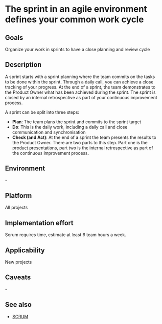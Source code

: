 # The sprint in an agile environment defines your common work cycle

## Goals

Organize your work in sprints to have a close planning and review cycle

## Description

A sprint starts with a sprint planning where the team commits on the tasks to be done within the sprint. Through a daily call, you can achieve a close tracking of your progress. At the end of a sprint, the team demonstrates to the Product Owner what has been achieved during the sprint. The sprint is closed by an internal retrospective as part of your continuous improvement process.

A sprint can be split into three steps:

- **Plan**: The team plans the sprint and commits to the sprint target
- **Do**: This is the daily work, including a daily call and close communication and synchronisation
- **Check (and Act)**: At the end of a sprint the team presents the results to the Product Owner. There are two parts to this step. Part one is the product presentations, part two is the internal retrospective as part of the continuous improvement process.

## Environment

\-

## Platform

All projects

## Implementation effort

Scrum requires time, estimate at least 6 team hours a week.

## Applicability

New projects

## Caveats

\-

## See also

- [SCRUM](https://toolbox.basyskom.com/22)
